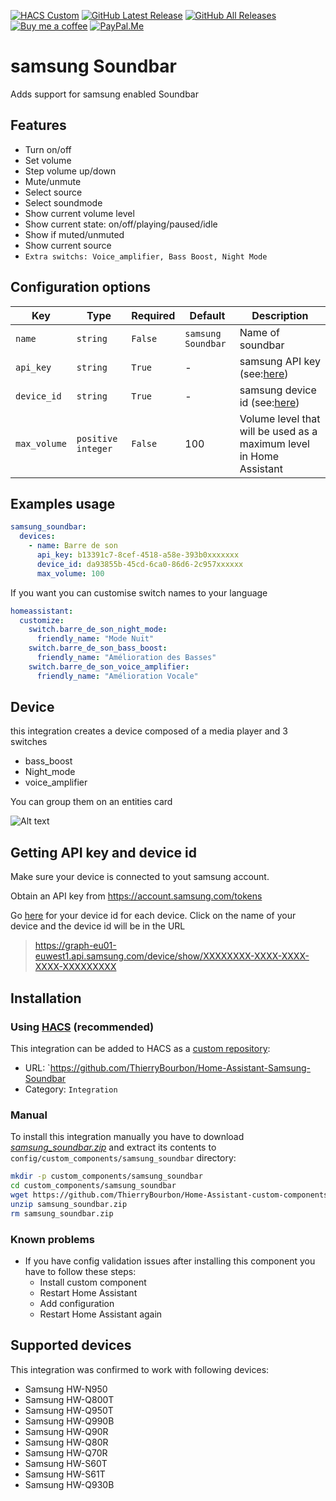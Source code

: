 [![HACS Custom][hacs_shield]][hacs]
[![GitHub Latest Release][releases_shield]][latest_release]
[![GitHub All Releases][downloads_total_shield]][releases]
[![Buy me a coffee][buy_me_a_coffee_shield]][buy_me_a_coffee]
[![PayPal.Me][paypal_me_shield]][paypal_me]

[hacs_shield]: https://img.shields.io/static/v1.svg?label=HACS&message=Custom&style=popout&color=orange&labelColor=41bdf5&logo=HomeAssistantCommunityStore&logoColor=white
[hacs]: https://hacs.xyz/docs/faq/custom_repositories

[latest_release]: https://github.com/ThierryBourbon/Home-Assistant-custom-components-samsung-Soundbar/releases/tag/latest_release
[releases_shield]: https://img.shields.io/github/release/ThierryBourbon/Home-Assistant-custom-components-samsung-Soundbar.svg?style=popout

[releases]: https://github.com/ThierryBourbon/Home-Assistant-custom-components-samsung-Soundbar/releases
[downloads_total_shield]: https://img.shields.io/github/downloads/ThierryBourbon/Home-Assistant-custom-components-samsung-Soundbar/total

[buy_me_a_coffee_shield]: https://img.shields.io/static/v1.svg?label=%20&message=Buy%20me%20a%20coffee&color=6f4e37&logo=buy%20me%20a%20coffee&logoColor=white
[buy_me_a_coffee]: https://www.buymeacoffee.com/thierrybourbon


[paypal_me_shield]: https://img.shields.io/static/v1.svg?label=%20&message=PayPal.Me&logo=paypal
[paypal_me]: https://paypal.me/thierryBourbon

# samsung Soundbar

Adds support for samsung enabled Soundbar

## Features

- Turn on/off
- Set volume
- Step volume up/down
- Mute/unmute
- Select source
- Select soundmode
- Show current volume level
- Show current state: on/off/playing/paused/idle
- Show if muted/unmuted
- Show current source
- `Extra switchs: Voice_amplifier, Bass Boost, Night Mode`

## Configuration options

| Key          | Type               | Required | Default                | Description                                                                                                                                               |
| -------------- | -------------------- | ---------- | ------------------------ | ----------------------------------------------------------------------------------------------------------------------------------------------------------- |
| `name`       | `string`           | `False`  | `samsung Soundbar` | Name of soundbar                                                                                                                                          |
| `api_key`    | `string`           | `True`   | -                      | samsung API key (see:[here](https://github.com/PiotrMachowski/Home-Assistant-custom-components-samsung-Soundbar#getting-api-key-and-device-id))   |
| `device_id`  | `string`           | `True`   | -                      | samsung device id (see:[here](https://github.com/PiotrMachowski/Home-Assistant-custom-components-samsung-Soundbar#getting-api-key-and-device-id)) |
| `max_volume` | `positive integer` | `False`  | 100                    | Volume level that will be used as a maximum level in Home Assistant                                                                                       |

## Examples usage

```yaml
samsung_soundbar:
  devices:
    - name: Barre de son
      api_key: b13391c7-8cef-4518-a58e-393b0xxxxxxx
      device_id: da93855b-45cd-6ca0-86d6-2c957xxxxxx
      max_volume: 100
```
If you want you can customise switch names to your language
```yaml
homeassistant:
  customize:
    switch.barre_de_son_night_mode:
      friendly_name: "Mode Nuit"
    switch.barre_de_son_bass_boost:
      friendly_name: "Amélioration des Basses"
    switch.barre_de_son_voice_amplifier:
      friendly_name: "Amélioration Vocale"
```

## Device

this integration creates a device
composed of a media player and 3 switches
- bass_boost
- Night_mode
- voice_amplifier

You can group them on an entities card

![Alt text]()





## Getting API key and device id

Make sure your device is connected to yout samsung account.

Obtain an API key from https://account.samsung.com/tokens

Go [here](https://graph-eu01-euwest1.api.samsung.com/device/list) for your device id for each device. Click on the name of your device and the device id will be in the URL

> https://graph-eu01-euwest1.api.samsung.com/device/show/XXXXXXXX-XXXX-XXXX-XXXX-XXXXXXXXX

## Installation

### Using [HACS](https://hacs.xyz/) (recommended)

This integration can be added to HACS as a [custom repository](https://hacs.xyz/docs/faq/custom_repositories):
* URL: `https://github.com/ThierryBourbon/Home-Assistant-Samsung-Soundbar
* Category: `Integration`

### Manual

To install this integration manually you have to download [*samsung_soundbar.zip*](https://github.com/ThierryBourbon/Home-Assistant-custom-components-samsung-Soundbar/blob/master/samsung_soundbar.zip) and extract its contents to `config/custom_components/samsung_soundbar` directory:

```bash
mkdir -p custom_components/samsung_soundbar
cd custom_components/samsung_soundbar
wget https://github.com/ThierryBourbon/Home-Assistant-custom-components-samsung-Soundbar/blob/master/samsung_soundbar.zip
unzip samsung_soundbar.zip
rm samsung_soundbar.zip
```

### Known problems

* If you have config validation issues after installing this component you have to follow these steps:
  * Install custom component
  * Restart Home Assistant
  * Add configuration
  * Restart Home Assistant again

## Supported devices

This integration was confirmed to work with following devices:

- Samsung HW-N950
- Samsung HW-Q800T
- Samsung HW-Q950T
- Samsung HW-Q990B
- Samsung HW-Q90R
- Samsung HW-Q80R
- Samsung HW-Q70R
- Samsung HW-S60T
- Samsung HW-S61T
- Samsung HW-Q930B